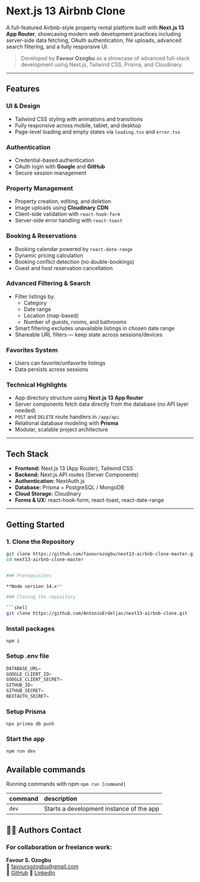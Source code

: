 # Next.js 13 Airbnb Clone

A full-featured Airbnb-style property rental platform built with **Next.js 13 App Router**, showcasing modern web development practices including server-side data fetching, OAuth authentication, file uploads, advanced search filtering, and a fully responsive UI.

> Developed by **Favour Ozogbu** as a showcase of advanced full-stack development using Next.js, Tailwind CSS, Prisma, and Cloudinary.

---

## Features

### UI & Design
- Tailwind CSS styling with animations and transitions
- Fully responsive across mobile, tablet, and desktop
- Page-level loading and empty states via `loading.tsx` and `error.tsx`

### Authentication
- Credential-based authentication
- OAuth login with **Google** and **GitHub**
- Secure session management

### Property Management
- Property creation, editing, and deletion
- Image uploads using **Cloudinary CDN**
- Client-side validation with `react-hook-form`
- Server-side error handling with `react-toast`

### Booking & Reservations
- Booking calendar powered by `react-date-range`
- Dynamic pricing calculation
- Booking conflict detection (no double-bookings)
- Guest and host reservation cancellation

### Advanced Filtering & Search
- Filter listings by:
  - Category
  - Date range
  - Location (map-based)
  - Number of guests, rooms, and bathrooms
- Smart filtering excludes unavailable listings in chosen date range
- Shareable URL filters — keep state across sessions/devices

### Favorites System
- Users can favorite/unfavorite listings
- Data persists across sessions

### Technical Highlights
- App directory structure using **Next.js 13 App Router**
- Server components fetch data directly from the database (no API layer needed)
- `POST` and `DELETE` route handlers in `/app/api`
- Relational database modeling with **Prisma**
- Modular, scalable project architecture

---

## Tech Stack

- **Frontend:** Next.js 13 (App Router), Tailwind CSS
- **Backend:** Next.js API routes (Server Components)
- **Authentication:** NextAuth.js
- **Database:** Prisma + PostgreSQL / MongoDB
- **Cloud Storage:** Cloudinary
- **Forms & UX:** react-hook-form, react-toast, react-date-range

---

## Getting Started

### 1. Clone the Repository
```bash
git clone https://github.com/favourozogbu/next13-airbnb-clone-master.git
cd next13-airbnb-clone-master


### Prerequisites

**Node version 14.x**

### Cloning the repository

```shell
git clone https://github.com/AntonioErdeljac/next13-airbnb-clone.git
```

### Install packages

```shell
npm i
```

### Setup .env file


```js
DATABASE_URL=
GOOGLE_CLIENT_ID=
GOOGLE_CLIENT_SECRET=
GITHUB_ID=
GITHUB_SECRET=
NEXTAUTH_SECRET=
```

### Setup Prisma

```shell
npx prisma db push

```

### Start the app

```shell
npm run dev
```

## Available commands

Running commands with npm `npm run [command]`

| command         | description                              |
| :-------------- | :--------------------------------------- |
| `dev`           | Starts a development instance of the app |

## 👨‍💻 Authors Contact   
### For collaboration or freelance work:

**Favour S. Ozogbu**   
📧 favoursozogbu@gmail.com  
🔗 [GitHub](https://github.com/favourozogbu)
🔗 [LinkedIn](https://www.linkedin.com/in/favourozogbu)


